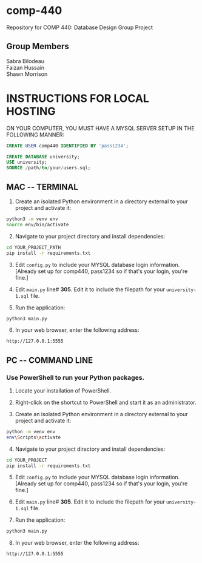 # comp-440

Repository for COMP 440: Database Design Group Project

## Group Members
Sabra Bilodeau  
Faizan Hussain  
Shawn Morrison  


# INSTRUCTIONS FOR LOCAL HOSTING

ON YOUR COMPUTER, YOU MUST HAVE A MYSQL SERVER SETUP IN THE FOLLOWING MANNER:

```sql
CREATE USER comp440 IDENTIFIED BY 'pass1234';

CREATE DATABASE university;
USE university;
SOURCE /path/to/your/users.sql;
```

## MAC -- TERMINAL
1. Create an isolated Python environment in a directory external to your project and activate it:

  ```bash
  python3 -m venv env
  source env/bin/activate
  ```

2. Navigate to your project directory and install dependencies:

  ```bash
  cd YOUR_PROJECT_PATH
  pip install -r requirements.txt
  ```

3. Edit `config.py` to include your MYSQL database login information. [Already set up for comp440, pass1234 so if that's your login, you're fine.]

4. Edit `main.py` line# **305**. Edit it to include the filepath for your `university-1.sql` file.

5. Run the application:

  ```bash
  python3 main.py
  ```

6. In your web browser, enter the following address:

  ```bash
  http://127.0.0.1:5555
  ```

## PC -- COMMAND LINE
### Use PowerShell to run your Python packages.

1. Locate your installation of PowerShell.

2. Right-click on the shortcut to PowerShell and start it as an administrator.

3. Create an isolated Python environment in a directory external to your project and activate it:

  ```bash
  python -m venv env
  env\Scripts\activate
  ```

4. Navigate to your project directory and install dependencies:

  ```bash
  cd YOUR_PROJECT
  pip install -r requirements.txt
  ```

5. Edit `config.py` to include your MYSQL database login information. [Already set up for comp440, pass1234 so if that's your login, you're fine.]

6. Edit `main.py` line# **305**. Edit it to include the filepath for your `university-1.sql` file.

7. Run the application:

  ```bash
  python3 main.py
  ```

8. In your web browser, enter the following address:

  ```bash
  http://127.0.0.1:5555
  ```
